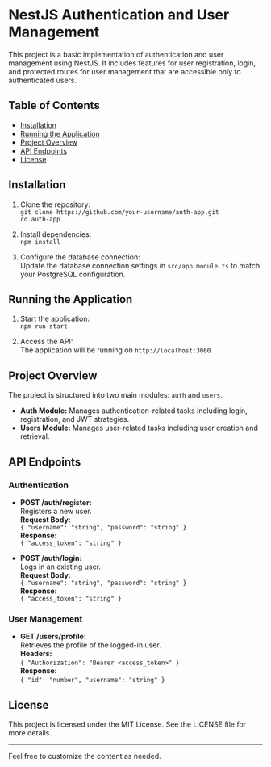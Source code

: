 # NestJS Authentication and User Management

This project is a basic implementation of authentication and user management using NestJS. It includes features for user registration, login, and protected routes for user management that are accessible only to authenticated users.

## Table of Contents

- [Installation](#installation)
- [Running the Application](#running-the-application)
- [Project Overview](#project-overview)
- [API Endpoints](#api-endpoints)
- [License](#license)

## Installation

1. Clone the repository:  
   `git clone https://github.com/your-username/auth-app.git`  
   `cd auth-app`

2. Install dependencies:  
   `npm install`

3. Configure the database connection:  
   Update the database connection settings in `src/app.module.ts` to match your PostgreSQL configuration.

## Running the Application

1. Start the application:  
   `npm run start`

2. Access the API:  
   The application will be running on `http://localhost:3000`.

## Project Overview

The project is structured into two main modules: `auth` and `users`.

- **Auth Module:** Manages authentication-related tasks including login, registration, and JWT strategies.
- **Users Module:** Manages user-related tasks including user creation and retrieval.

## API Endpoints

### Authentication

- **POST /auth/register:**  
  Registers a new user.  
  **Request Body:**  
  `{ "username": "string", "password": "string" }`  
  **Response:**  
  `{ "access_token": "string" }`

- **POST /auth/login:**  
  Logs in an existing user.  
  **Request Body:**  
  `{ "username": "string", "password": "string" }`  
  **Response:**  
  `{ "access_token": "string" }`

### User Management

- **GET /users/profile:**  
  Retrieves the profile of the logged-in user.  
  **Headers:**  
  `{ "Authorization": "Bearer <access_token>" }`  
  **Response:**  
  `{ "id": "number", "username": "string" }`

## License

This project is licensed under the MIT License. See the LICENSE file for more details.

---

Feel free to customize the content as needed.
